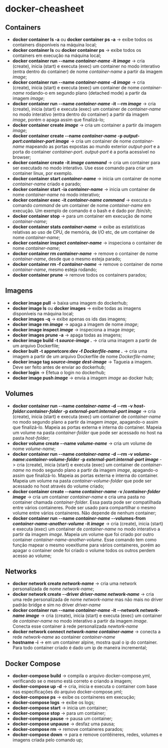 # docker-cheasheet

## Containers
- **docker container ls -a** ou **docker container ps -a** -> exibe todos os containers disponíveis na máquina local;
- **docker container ls** ou **docker container ps** -> exibe todos os containers em execução na máquina local;
- **docker container run --name *container-name* -it *image*** -> cria (create), inicia (start) e executa (exec) um container no modo interativo (entra dentro do container) de nome *container-name* a partir da imagem *image*;
- **docker container run --name *container-name* -d *image*** -> cria (create), inicia (start) e executa (exec) um container de nome *container-name* rodando-o em segundo plano (detached mode) a partir da imagem *image*;
- **docker container run --name *container-name* -it --rm *image*** -> cria (create), inicia (start) e executa (exec) um container de *container-name* no modo interativo (entra dentro do container) a partir da imagem *image*, porém o apaga assim que finalizá-lo;
- **docker container create *image*** -> cria um container a partir da imagem *image*;
- **docker container create --name *container-name* -p *output-port*:*container-port* *image*** -> cria um container de nome *container-name* mapeando as portas expostas ao mundo exterior *output-port* e a porta do container *container-port*. *output-port* é a porta acessível no browser;
- **docker container create -it *image* *command*** -> cria um container para ser executado no modo interativo. Use esse comando para criar um container linux, por exemplo.
- **docker container start *container-name*** -> inicia um container de nome *container-name* criado e parado;
- **docker container start -ia *container-name*** -> inicia um container de nome *container-name* no modo interativo; 
- **docker container exec -it *container-name* *command*** -> executa o comando *command* de um container de nome *container-name* em execução. Um exemplo de comando é o bash e é dado por /bin/sh;
- **docker container stop** -> para um container em execução de nome *container-name*;
- **docker container stats *container-name*** -> exibe as estatísticas relativas ao uso de CPU, de memória, de I/O etc, de um container de nome *container-name*;
- **docker container inspect *container-name*** -> inspeciona o container de nome *container-name*;
- **docker container rm *container-name*** -> remove o container de nome *container-name*, desde que o mesmo esteja parado;
- **docker container rm -f *container-name*** -> remove o container de nome *container-name*, mesmo esteja rodando;
- **docker container prune** -> remove todos os containers parados;

## Imagens
- **docker image pull** -> baixa uma imagem do dockerhub;
- **docker image ls** ou **docker images** -> exibe todas as imagens disponíveis na máquina local;
- **docker images -q** -> exibe apenas os ids das imagens;
- **docker image rm *image*** -> apaga a imagem de nome *image*;
- **docker image inspect *image*** -> inspeciona a image *image*;
- **docker images prune -a** -> apaga todas as imagens;
- **docker image build -t *source-image* .** -> cria uma imagem a partir de um arquivo Dockerfile;
- **docker built -t appnetcore:dev -f *Dockerfile-name* .** -> cria uma imagem a partir de um arquivo Dockerfile de nome *Dockerfile-name*;
- **docker image tag *source-image* *dest-image*** -> Tagueia a imagem. Deve ser feito antes de enviar ao dockerhub;
- **docker login** -> Efetua o login no dockerhub;
- **docker image push *image*** -> envia a imagem *image* ao docker hub;

## Volumes
- **docker container run --name *container-name* -d --rm -v *host-folder*:*container-folder* -p *external-port*:*internal-port* *image*** -> cria (create), inicia (start) e executa (exec) um container de *container-name* no modo segundo plano a partir da imagem *image*, apagando-o assim que finalizá-lo. Mapeia as portas externa e interna do container. Mapeia um volume na pasta *container-folder* que pode ser acessado no host na pasta *host-folder*;
- **docker volume create --name *volume-name*** -> cria um volume de nome *volume-name*;
- **docker container run --name *container-name* -d --rm -v *volume-name*:*container-volume-folder* -p *external-port*:*internal-port* *image*** -> cria (create), inicia (start) e executa (exec) um container de *container-name* no modo segundo plano a partir da imagem *image*, apagando-o assim que finalizá-lo. Mapeia as portas externa e interna do container. Mapeia um volume na pasta *container-volume-folder* que pode ser acessado no host através do volume criado;
- **docker container create --name *container-name* -v /*container-folder* *image*** -> cria um container *container-name* e cria uma pasta no container chamada *container-folder*. Essa pasta pode ser compatilhada entre vários containeres. Pode ser usado para compartilhar o mesmo volume entre vários containeres. Não depende de nenhum container;
- **docker container run --name *container-name* --volumes-from *container-name-another-volume* -it *image*** -> cria (create), inicia (start) e executa (exec) um container de *container-name* no modo interativo a partir da imagem *image*. Mapeia um volume que foi criado por outro container *container-name-another-volume*. Esse comando tem como função mapear o mesmo voexitlume para vários containeres, porém ao apagar o container onde foi criado o volume todos os outros perdem acesso ao volume;

## Networks
- **docker network create *network-name*** -> cria uma network personalizada de nome *network-name*;
- **docker network create --driver *driver-name* *network-name*** -> cria uma rede personalizada de nome *network-name* mas não mais no driver padrão bridge e sim no driver *driver-name*
- **docker container run --name *container-name* -it --network *network-name* *image*** -> cria (create), inicia (start) e executa (exec) um container de *container-name* no modo interativo a partir da imagem *image*. Conecta esse container à rede personalizada *newtork-name*
- **docker network connect *network-name* *container-name*** -> conecta a rede *network-name* ao container *container-name*
- **hostname -i** -> em um container alpine, mostra qual o ip do container. Para todo container criado é dado um ip de maneira incremental;


## Docker Compose
- **docker-compose build** -> compila o arquivo docker-compose.yml, verificando se o mesmo está correto e criando a imagem;
- **docker-compose up -d** -> cria, inicia e executa o container com base nas especificações do arquivo docker-compose.yml;
- **docker-compose ps** -> exibe os containeres em execução;
- **docker-compose logs** -> exibe os logs;
- **docker-compose start** -> inicia um container;
- **docker-compose stop** -> para um container;
- **docker-compose pause** -> pausa um container;
- **docker-compose unpause** -> desfaz uma pausa;
- **docker-compose rm** -> remove containeres parados;
- **docker-compose down** -> para e remove contêineres, redes, volumes e imagens criada pelo comando up; 